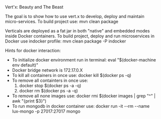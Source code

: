 Vert'x: Beauty and The Beast

The goal is to show how to use vert.x to develop, deploy and maintain micro-services.
To build project use: mvn clean package

Verticals are deployed as a fat jar in both "native" and embedded modes inside Docker containers. 
To build project, deploy and run microservices in Docker use indocker profile: mvn clean package -P indocker 

Hints for docker interaction:
 - To initialize docker environment run in terminal: eval "$(docker-machine env default)"
 - Docker bridge network is 172.17.0.X
 - To kill all containers in once use: docker kill $(docker ps -q)
 - To remove all containters in once use:
    1. docker stop $(docker ps -a -q)
    2. docker rm $(docker ps -a -q)
 - To remove all none images use: docker rmi $(docker images | grep "^<none>" | awk "{print $3}")
 - To run mongodb in docker container use: docker run -it --rm --name lux-mongo -p 27017:27017 mongo